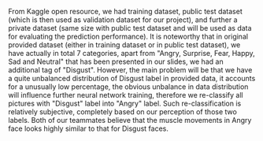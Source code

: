  From Kaggle open resource, we had training dataset, public test dataset (which is then used as validation dataset for our project), and further a private dataset (same size with public test dataset and will be used as data for evaluating the prediction performance). It is noteworthy that in original provided dataset (either in training dataset or in public test dataset), we have actually in total 7 categories, apart from "Angry, Surprise, Fear, Happy, Sad and Neutral" that has been presented in our slides, we had an additional tag of "Disgust". However, the main problem will be that we have a quite unbalanced distribution of Disgust label in provided data, it accounts for a unusually low percentage, the obvious unbalance in data distribution will influence further neural network training, therefore we re-classify all pictures with "Disgust" label into "Angry" label. Such re-classification is relatively subjective, completely based on our perception of those two labels. Both of our teammates believe that the muscle movements in Angry face looks highly similar to that for Disgust faces.
